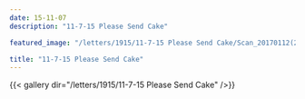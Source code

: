 ```yaml
---
date: 15-11-07
description: "11-7-15 Please Send Cake"

featured_image: "/letters/1915/11-7-15 Please Send Cake/Scan_20170112(2).jpg"

title: "11-7-15 Please Send Cake"
---
```


{{< gallery dir="/letters/1915/11-7-15 Please Send Cake" />}}
